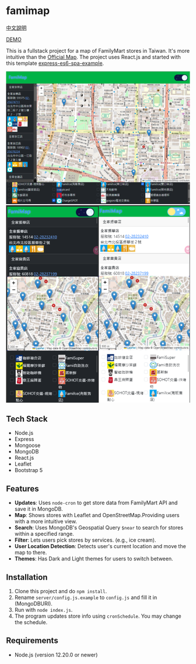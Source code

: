 # famimap

[中文說明](README.zh-tw.md)

[DEMO](https://scott.is-a.dev/famimap)

This is a fullstack project for a map of FamilyMart stores in Taiwan. It's more intuitive than the [Official Map](https://www.family.com.tw/Marketing/storemap/). The project uses React.js and started with this template [express-es6-spa-example](https://github.com/scott1991/express-es6-spa-example).

![screenshot1](READMEassets/p1.png)
![screenshot1](READMEassets/p2.png)

## Tech Stack

- Node.js
- Express
- Mongoose
- MongoDB
- React.js
- Leaflet
- Bootstrap 5

## Features

- **Updates**: Uses `node-cron` to get store data from FamilyMart API and save it in MongoDB.
- **Map**: Shows stores with Leaflet and OpenStreetMap.Providing users with a more intuitive view.
- **Search**: Uses MongoDB's Geospatial Query `$near` to search for stores within a specified range.
- **Filter**: Lets users pick stores by services. (e.g., ice cream).
- **User Location Detection**:  Detects user's current location and move the map to there.
- **Themes**: Has Dark and Light themes for users to switch between.

## Installation

1. Clone this project and do `npm install`.
2. Rename `server/config.js.example` to `config.js` and fill it in (MongoDBURI).
3. Run with `node index.js`.
4. The program updates store info using `cronSchedule`. You may change the schedule.

## Requirements

- Node.js (version 12.20.0 or newer)
